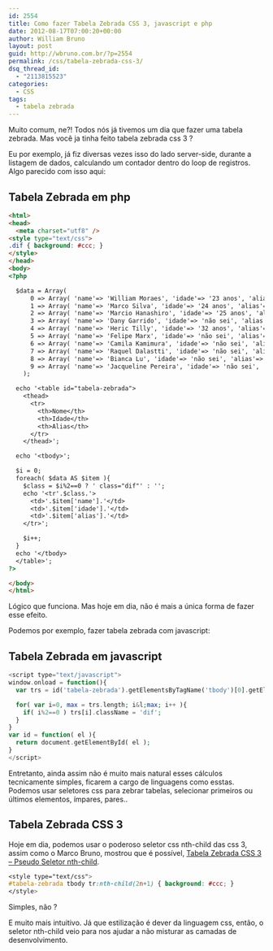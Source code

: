 ```yaml
---
id: 2554
title: Como fazer Tabela Zebrada CSS 3, javascript e php
date: 2012-08-17T07:00:20+00:00
author: William Bruno
layout: post
guid: http://wbruno.com.br/?p=2554
permalink: /css/tabela-zebrada-css-3/
dsq_thread_id:
  - "2113815523"
categories:
  - CSS
tags:
  - tabela zebrada
---
```

Muito comum, ne?! Todos nós já tivemos um dia que fazer uma tabela zebrada. Mas você ja tinha feito tabela zebrada css 3 ?

Eu por exemplo, já fiz diversas vezes isso do lado server-side, durante a listagem de dados, calculando um contador dentro do loop de registros. Algo parecido com isso aqui:

<!--more-->

## Tabela Zebrada em php

``` html
<html>
<head>
  <meta charset="utf8" />
<style type="text/css">
.dif { background: #ccc; }
</style>
</head>
<body>
<?php

  $data = Array(
      0 => Array( 'name'=> 'William Moraes', 'idade'=> '23 anos', 'alias'=> 'wbruno' ),
      1 => Array( 'name'=> 'Marco Silva', 'idade'=> '24 anos', 'alias'=> 'jorge alex' ),
      2 => Array( 'name'=> 'Marcio Hanashiro', 'idade'=> '25 anos', 'alias'=> 'japa' ),
      3 => Array( 'name'=> 'Dany Garrido', 'idade'=> 'não sei', 'alias'=> 'delicinha' ),
      4 => Array( 'name'=> 'Heric Tilly', 'idade'=> '32 anos', 'alias'=> 'tilly' ),
      5 => Array( 'name'=> 'Felipe Marx', 'idade'=> 'não sei', 'alias'=> 'marx' ),
      6 => Array( 'name'=> 'Camila Kamimura', 'idade'=> 'não sei', 'alias'=> 'japinha' ),
      7 => Array( 'name'=> 'Raquel Dalastti', 'idade'=> 'não sei', 'alias'=> 'dalastti' ),
      8 => Array( 'name'=> 'Bianca Lu', 'idade'=> 'não sei', 'alias'=> 'luttenchuijlkwypl' ),
      9 => Array( 'name'=> 'Jacqueline Pereira', 'idade'=> 'não sei', 'alias'=> 'jacque' )
    );

  echo '<table id="tabela-zebrada">
    <thead>
      <tr>
        <th>Nome</th>
        <th>Idade</th>
        <th>Alias</th>
      </tr>
    </thead>';

  echo '<tbody>';

  $i = 0;
  foreach( $data AS $item ){
    $class = $i%2==0 ? ' class="dif"' : '';
    echo '<tr'.$class.'>
      <td>'.$item['name'].'</td>
      <td>'.$item['idade'].'</td>
      <td>'.$item['alias'].'</td>
    </tr>';

    $i++;
  }
  echo '</tbody>
  </table>';
?>

</body>
</html>
```

Lógico que funciona. Mas hoje em dia, não é mais a única forma de fazer esse efeito.

Podemos por exemplo, fazer tabela zebrada com javascript:

## Tabela Zebrada em javascript

``` php
<script type="text/javascript">
window.onload = function(){
  var trs = id('tabela-zebrada').getElementsByTagName('tbody')[0].getElementsByTagName('tr');

  for( var i=0, max = trs.length; i&l;max; i++ ){
    if( i%2==0 ) trs[i].className = 'dif';
  }
}
var id = function( el ){
  return document.getElementById( el );
}
</script>
```

Entretanto, ainda assim não é muito mais natural esses cálculos tecnicamente simples, ficarem a cargo de linguagens como esstas. Podemos usar seletores css para zebrar tabelas, selecionar primeiros ou últimos elementos, ímpares, pares..

## Tabela Zebrada CSS 3

Hoje em dia, podemos usar o poderoso seletor css nth-child das css 3, assim como o Marco Bruno, mostrou que é possível, [Tabela Zebrada CSS 3 – Pseudo Seletor nth-child](http://marcobruno.com.br/css3/tabela-zebrada-css-3/ "Tabela Zebrada CSS 3 – Pseudo Seletor nth-child").

``` css
<style type="text/css">
#tabela-zebrada tbody tr:nth-child(2n+1) { background: #ccc; }
</style>
```
Simples, não ?

E muito mais intuitivo. Já que estilização é dever da linguagem css, então, o seletor nth-child veio para nos ajudar a não misturar as camadas de desenvolvimento.
